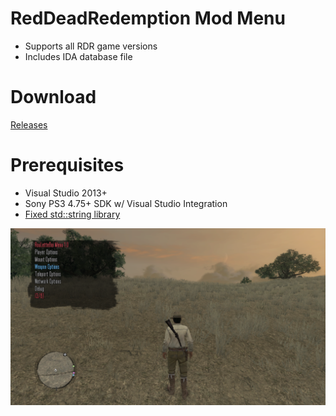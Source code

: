 # RedDeadRedemption Mod Menu
 - Supports all RDR game versions
 - Includes IDA database file  

# Download 
 [Releases]( https://github.com/TheRouletteBoi/RedDeadRedemption/releases)
 
# Prerequisites
- Visual Studio 2013+
- Sony PS3 4.75+ SDK w/ Visual Studio Integration
- [Fixed std::string library](https://github.com/skiff/libpsutil/releases "Fixed std::string library")

![Preview](https://github.com/TheRouletteBoi/RedDeadRedemption/blob/master/Resources/Preview.png)
